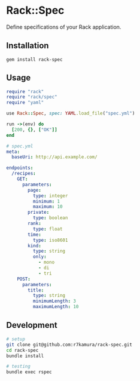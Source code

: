 # Rack::Spec
Define specifications of your Rack application.

## Installation
```
gem install rack-spec
```

## Usage
```ruby
require "rack"
require "rack/spec"
require "yaml"

use Rack::Spec, spec: YAML.load_file("spec.yml")

run ->(env) do
  [200, {}, ["OK"]]
end
```

```yaml
# spec.yml
meta:
  baseUri: http://api.example.com/

endpoints:
  /recipes:
    GET:
      parameters:
        page:
          type: integer
          minimum: 1
          maximum: 10
        private:
          type: boolean
        rank:
          type: float
        time:
          type: iso8601
        kind:
          type: string
          only:
            - mono
            - di
            - tri
    POST:
      parameters:
        title:
          type: string
          minimumLength: 3
          maximumLength: 10
```

## Development
```sh
# setup
git clone git@github.com:r7kamura/rack-spec.git
cd rack-spec
bundle install

# testing
bundle exec rspec
```
